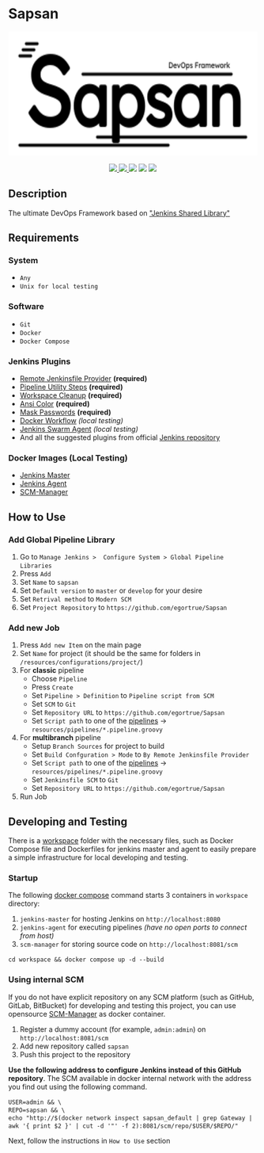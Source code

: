 # Sapsan

<p align="center"><img src="img/logo.svg" height="250"></p>
<p align="center">
    <a href="https://groovy-lang.org">
        <img src="https://img.shields.io/badge/runs%20on-Groovy-ffa">
    </a>
    <a href="https://www.jenkins.io">
        <img src="https://img.shields.io/badge/runs%20by-Jenkins-fef">
    </a>
    <a><img src="https://img.shields.io/badge/platform-Unix-aff"></a>
    <a><img src="https://img.shields.io/tokei/lines/github/egortrue/Sapsan"></a>
    <a><img src="https://img.shields.io/github/repo-size/egortrue/Sapsan"></a>
</p>

## Description

The ultimate DevOps Framework based
on ["Jenkins Shared Library"](https://www.jenkins.io/doc/book/pipeline/shared-libraries/)

## Requirements

### System

- `Any`
- `Unix for local testing`

### Software

- `Git`
- `Docker`
- `Docker Compose`

### Jenkins Plugins

- [Remote Jenkinsfile Provider](https://plugins.jenkins.io/remote-file/) **(required)**
- [Pipeline Utility Steps](https://plugins.jenkins.io/pipeline-utility-steps/) **(required)**
- [Workspace Cleanup](https://plugins.jenkins.io/ws-cleanup/) **(required)**
- [Ansi Color](https://plugins.jenkins.io/ansicolor/) **(required)**
- [Mask Passwords](https://plugins.jenkins.io/mask-passwords/) **(required)**
- [Docker Workflow](https://plugins.jenkins.io/docker-workflow/) _(local testing)_
- [Jenkins Swarm Agent](https://plugins.jenkins.io/swarm/) _(local testing)_
- And all the suggested plugins from
  official [Jenkins repository](https://github.com/jenkinsci/jenkins/blob/master/core/src/main/resources/jenkins/install/platform-plugins.json)

### Docker Images (Local Testing)

- [Jenkins Master](https://hub.docker.com/r/jenkins/jenkins)
- [Jenkins Agent](https://hub.docker.com/r/jenkins/agent)
- [SCM-Manager](https://scm-manager.org)

## How to Use

### Add Global Pipeline Library

1. Go to `Manage Jenkins >  Configure System > Global Pipeline Libraries`
2. Press `Add`
3. Set `Name` to `sapsan`
4. Set `Default version` to `master` or `develop` for your desire
5. Set `Retrival method` to `Modern SCM`
6. Set `Project Repository` to `https://github.com/egortrue/Sapsan`

### Add new Job

1. Press `Add new Item` on the main page
2. Set `Name` for project (it should be the same for folders in `/resources/configurations/project/`)
3. For **classic** pipeline
    - Choose `Pipeline`
    - Press `Create`
    - Set `Pipeline > Definition` to `Pipeline script from SCM`
    - Set `SCM` to `Git`
    - Set `Repository URL` to `https://github.com/egortrue/Sapsan`
    - Set `Script path` to one of the [pipelines](/resources/pipelines/) -> `resources/pipelines/*.pipeline.groovy`
4. For **multibranch** pipeline
    - Setup `Branch Sources` for project to build
    - Set `Build Confguration > Mode` to `By Remote Jenkinsfile Provider`
    - Set `Script path` to one of the [pipelines](/resources/pipelines/) -> `resources/pipelines/*.pipeline.groovy`
    - Set `Jenkinsfile SCM` to `Git`
    - Set `Repository URL` to `https://github.com/egortrue/Sapsan`
5. Run Job

## Developing and Testing

There is a [workspace](workspace) folder with the necessary files,
such as Docker Compose file and Dockerfiles for jenkins master and agent
to easily prepare a simple infrastructure for local developing and testing.

### Startup

The following [docker compose](/workspace/docker-compose.yaml) command starts 3 containers in `workspace` directory:

1. `jenkins-master` for hosting Jenkins on `http://localhost:8080`
2. `jenkins-agent` for executing pipelines _(have no open ports to connect from host)_
3. `scm-manager` for storing source code on `http://localhost:8081/scm`

```shell
cd workspace && docker compose up -d --build
```

### Using internal SCM

If you do not have explicit repository on any SCM platform (such as GitHub, GitLab, BitBucket)
for developing and testing this project, you can use opensource
[SCM-Manager](https://scm-manager.org) as docker container.

1. Register a dummy account (for example, `admin:admin`) on `http://localhost:8081/scm`
2. Add new repository called `sapsan`
3. Push this project to the repository

**Use the following address to configure Jenkins instead of this GitHub repository**.
The SCM available in docker internal network with the address you find out using the following command.

```shell
USER=admin && \
REPO=sapsan && \
echo "http://$(docker network inspect sapsan_default | grep Gateway | awk '{ print $2 }' | cut -d '"' -f 2):8081/scm/repo/$USER/$REPO/"
```

Next, follow the instructions in `How to Use` section
